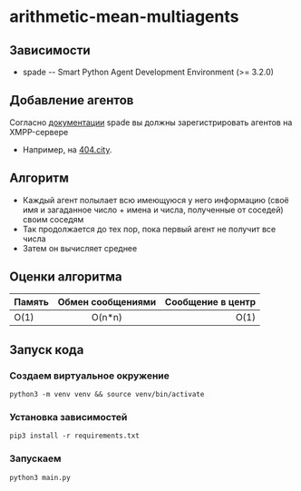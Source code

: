 # arithmetic-mean-multiagents

## Зависимости
* spade -- Smart Python Agent Development Environment (>= 3.2.0)

## Добавление агентов
Согласно [документации](https://spade-mas.readthedocs.io/en/latest/usage.html#quick-start) spade вы должны зарегистрировать агентов на XMPP-сервере
* Например, на [404.city](https://404.city/#registration).

## Алгоритм
* Каждый агент полылает всю имеющуюся у него информацию (своё имя и загаданное число + имена и числа, полученные от соседей) своим соседям
* Так продолжается до тех пор, пока первый агент не получит все числа
* Затем он вычисляет среднее

## Оценки алгоритма
| Память        | Обмен сообщениями   | Сообщение в центр  | 
| ------------- |:-------------:      | -----:             |
| O(1)          | O(n*n)              |   O(1)             |

## Запуск кода
### Создаем виртуальное окружение
```shell
python3 -m venv venv && source venv/bin/activate
```
### Установка зависимостей
```shell
pip3 install -r requirements.txt
```
### Запускаем 
```shell
python3 main.py
```